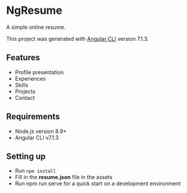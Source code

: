 # NgResume

A simple online resume.

This project was generated with [Angular CLI](https://github.com/angular/angular-cli) version 7.1.3.

## Features

- Profile presentation
- Experiences
- Skills
- Projects
- Contact

## Requirements

- Node.js version 8.9+
- Angular CLI v7.1.3

## Setting up
- Run `npm install`
- Fill in the **resume.json** file in the assets
- Run npm run serve for a quick start on a development environment
